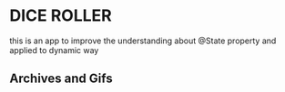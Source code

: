# DICE ROLLER

this is an app to improve 
the understanding about @State property
and applied to dynamic way

## Archives and Gifs


